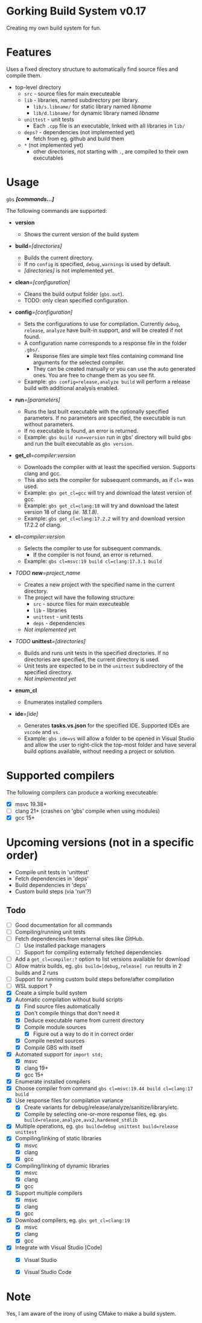 # Gorking Build System v0.17
Creating my own build system for fun.

# Features
Uses a fixed directory structure to automatically find source files and compile them.

- top-level directory
  - `src` - source files for main executeable
  - `lib` - libraries, named subdirectory per library.
	- `lib/s.libname/` for static library named _libname_
	- `lib/d.libname/` for dynamic library named _libname_
  - `unittest` - unit tests
	- Each `.cpp` file is an executable, linked with all libraries in `lib/`
  - `deps?` - dependencies (not implemented yet)
	- fetch from eg. github and build them
  - `*` (not implemented yet)
	- other directories, not starting with `.`, are compiled to their own executables

# Usage
`gbs` **_[commands...]_**

The following commands are supported:
- **version**
	- Shows the current version of the build system

- **build**_=[directories]_
	- Builds the current directory.
	- If no `config` is specified, `debug,warnings` is used by default.
	- _[directories]_ is not implemented yet.

- **clean**=_[configuration]_
	- Cleans the build output folder (`gbs.out`).
	- TODO: only clean specified configuration.
 
- **config**=_[configuration]_
	- Sets the configurations to use for compilation. Currently `debug`, `release`, `analyze` have built-in support, and will be created if not found.
	- A configuration name corresponds to a response file in the folder `.gbs/`.
		- Response files are simple text files containing command line arguments for the selected compiler.
		- They can be created manually or you can use the auto generated ones. You are free to change them as you see fit.
	- Example: `gbs config=release,analyze build` will perform a release build with additional analysis enabled.

- **run**_=[parameters]_
	- Runs the last built executable with the optionally specified parameters. If no parameters are specified, the executable is run without parameters.
	- If no executable is found, an error is returned.
	- Example: `gbs build run=version` run in gbs' directory will build gbs and run the built executable as `gbs version`.

- **get_cl**=_compiler_:_version_
	- Downloads the compiler with at least the specified version. Supports clang and gcc.
	- This also sets the compiler for subsequent commands, as if `cl=` was used.
	- Example: `gbs get_cl=gcc` will try and download the latest version of gcc.
	- Example: `gbs get_cl=clang:18` will try and download the latest version 18 of clang _(ie. 18.1.8)_.
	- Example: `gbs get_cl=clang:17.2.2` will try and download version 17.2.2 of clang.

- **cl**=_compiler_:_version_
	- Selects the compiler to use for subsequent commands.
		- If the compiler is not found, an error is returned.
	- Example: `gbs cl=msvc:19 build cl=clang:17.3.1 build`

- _TODO_ **new**=_project_name_
	- Creates a new project with the specified name in the current directory.
	- The project will have the following structure:
		- `src` - source files for main executeable
		- `lib` - libraries
		- `unittest` - unit tests
		- `deps` - dependencies
	- _Not implemented yet_

- _TODO_ **unittest**_=[directories]_
	- Builds and runs unit tests in the specified directories. If no directories are specified, the current directory is used.
	- Unit tests are expected to be in the `unittest` subdirectory of the specified directory.
	- _Not implemented yet_

- **enum_cl**
	- Enumerates installed compilers

- **ide**=_[ide]_
	- Generates **tasks.vs.json** for the specified IDE. Supported IDEs are `vscode` and `vs`.
	- Example: `gbs ide=vs` will allow a folder to be opened in Visual Studio and allow the user to right-click the top-most folder and have several build options available, without needing a project or solution.

# Supported compilers
The following compilers can produce a working executeable:

- [x] msvc 19.38+
- [ ] clang 21+ (crashes on 'gbs' compile when using modules)
- [x] gcc 15+

# Upcoming versions (not in a specific order)
- Compile unit tests in 'unittest'
- Fetch dependencies in 'deps'
- Build dependencies in 'deps'
- Custom build steps (via 'run'?)

## Todo
- [ ] Good documentation for all commands
- [ ] Compiling/running unit tests
- [ ] Fetch dependencies from external sites like GitHub.
	- [ ] Use installed package managers
	- [ ] Support for compiling externally fetched dependencies
- [ ] Add a `get_cl=compiler:?` option to list versions available for download
- [ ] Allow matrix builds, eg. `gbs build=[debug,release] run` results in 2 builds and 2 runs
- [ ] Support for running custom build steps before/after compilation
- [ ] WSL support ?
- [x] Create a simple build system
- [x] Automatic compilation without build scripts
	- [x] Find source files automatically
	- [x] Don't compile things that don't need it
    - [x] Deduce executable name from current directory
	- [x] Compile module sources
		- [x] Figure out a way to do it in correct order
	- [x] Compile nested sources
	- [x] Compile GBS with itself
- [x] Automated support for `import std;`
	- [x] msvc
	- [x] clang 19+
	- [x] gcc 15+
- [x] Enumerate installed compilers
- [x] Choose compiler from command `gbs cl=msvc:19.44 build cl=clang:17 build`
- [x] Use response files for compilation variance
    - [x] Create variants for debug/release/analyze/sanitize/library/etc.
	- [x] Compile by selecting one-or-more response files, eg. `gbs build=release,analyze,avx2,hardened_stdlib`
- [x] Multiple operations, eg. `gbs build=debug unittest build=release unittest`
- [x] Compiling/linking of static libraries
	- [x] msvc
	- [x] clang
	- [x] gcc
- [x] Compiling/linking of dynamic libraries
	- [x] msvc
	- [x] clang
	- [x] gcc
- [x] Support multiple compilers
	- [x] msvc
	- [x] clang
	- [x] gcc
- [x] Download compilers, eg. `gbs get_cl=clang:19`
	- [x] msvc
	- [x] clang
	- [x] gcc
- [x] Integrate with Visual Studio [Code]
	- [x] Visual Studio
	- [x] Visual Studio Code


# Note
Yes, I am aware of the irony of using CMake to make a build system.
